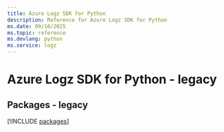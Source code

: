 ```yaml
---
title: Azure Logz SDK for Python
description: Reference for Azure Logz SDK for Python
ms.date: 09/10/2025
ms.topic: reference
ms.devlang: python
ms.service: logz
---
```

# Azure Logz SDK for Python - legacy
## Packages - legacy
[!INCLUDE [packages](logz-index.md)]